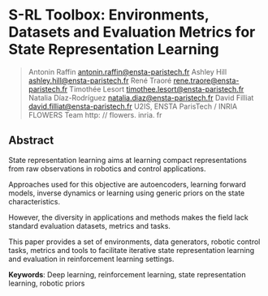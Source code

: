 # S-RL Toolbox: Environments, Datasets and Evaluation Metrics for State Representation Learning
> Antonin Raffin antonin.raffin@ensta-paristech.fr
Ashley Hill ashley.hill@ensta-paristech.fr
René Traoré rene.traore@ensta-paristech.fr
Timothée Lesort timothee.lesort@ensta-paristech.fr
Natalia Díaz-Rodríguez natalia.diaz@ensta-paristech.fr
David Filliat david.filliat@ensta-paristech.fr
U2IS, ENSTA ParisTech / INRIA FLOWERS Team http: // flowers. inria. fr

## Abstract
State representation learning aims at learning compact representations from raw observations in robotics and control applications. 

Approaches used for this objective are autoencoders, learning forward models, inverse dynamics or learning using generic priors on the state characteristics. 

However, the diversity in applications and methods makes the field lack standard evaluation datasets, metrics and tasks. 

This paper provides a set of environments, data generators, robotic control tasks, metrics and tools to facilitate iterative state representation learning and evaluation in reinforcement learning settings. 

**Keywords**: Deep learning, reinforcement learning, state representation learning, robotic
priors
